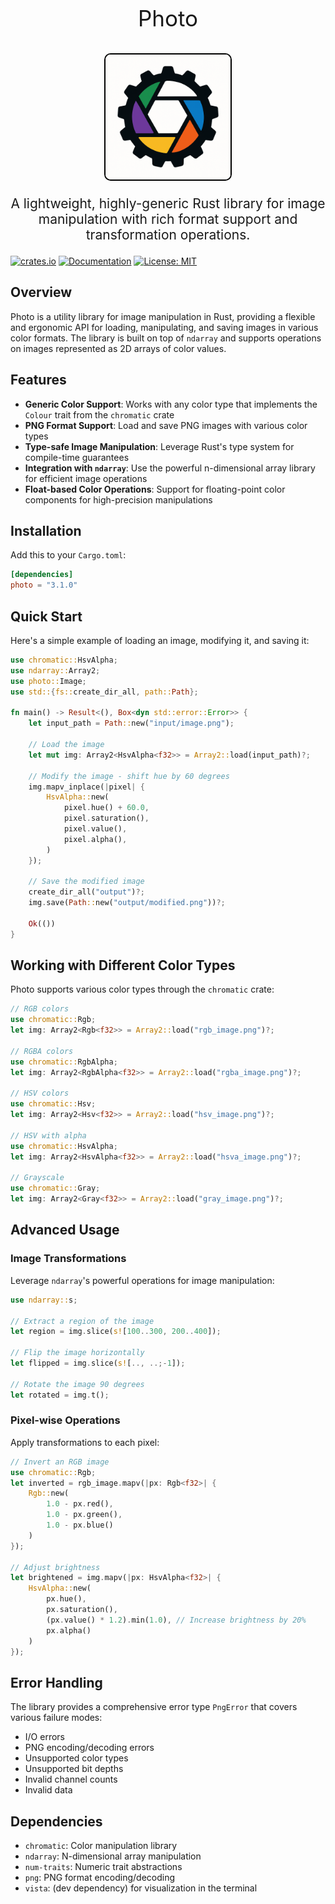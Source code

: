 <p align="center" style="font-size: 2.5em">
    Photo
</p>
<p align="center">
    <img src="./assets/images/icon.png" alt="Photo Icon" width="200" style="border-radius: 5%; border: 2px solid #000;">
</p>
<p align="center" style="font-size: 1.5em">
    A lightweight, highly-generic Rust library for image manipulation with rich format support and transformation operations.
</p>

[![crates.io](https://img.shields.io/crates/v/photo.svg)](https://crates.io/crates/photo)
[![Documentation](https://docs.rs/photo/badge.svg)](https://docs.rs/photo)
[![License: MIT](https://img.shields.io/badge/License-MIT-yellow.svg)](https://opensource.org/licenses/MIT)

## Overview

Photo is a utility library for image manipulation in Rust, providing a flexible and ergonomic API for loading, manipulating, and saving images in various color formats. The library is built on top of `ndarray` and supports operations on images represented as 2D arrays of color values.

## Features

- **Generic Color Support**: Works with any color type that implements the `Colour` trait from the `chromatic` crate
- **PNG Format Support**: Load and save PNG images with various color types
- **Type-safe Image Manipulation**: Leverage Rust's type system for compile-time guarantees
- **Integration with `ndarray`**: Use the powerful n-dimensional array library for efficient image operations
- **Float-based Color Operations**: Support for floating-point color components for high-precision manipulations

## Installation

Add this to your `Cargo.toml`:

```toml
[dependencies]
photo = "3.1.0"
```

## Quick Start

Here's a simple example of loading an image, modifying it, and saving it:

```rust
use chromatic::HsvAlpha;
use ndarray::Array2;
use photo::Image;
use std::{fs::create_dir_all, path::Path};

fn main() -> Result<(), Box<dyn std::error::Error>> {
    let input_path = Path::new("input/image.png");

    // Load the image
    let mut img: Array2<HsvAlpha<f32>> = Array2::load(input_path)?;

    // Modify the image - shift hue by 60 degrees
    img.mapv_inplace(|pixel| {
        HsvAlpha::new(
            pixel.hue() + 60.0,
            pixel.saturation(),
            pixel.value(),
            pixel.alpha(),
        )
    });

    // Save the modified image
    create_dir_all("output")?;
    img.save(Path::new("output/modified.png"))?;

    Ok(())
}
```

## Working with Different Color Types

Photo supports various color types through the `chromatic` crate:

```rust
// RGB colors
use chromatic::Rgb;
let img: Array2<Rgb<f32>> = Array2::load("rgb_image.png")?;

// RGBA colors
use chromatic::RgbAlpha;
let img: Array2<RgbAlpha<f32>> = Array2::load("rgba_image.png")?;

// HSV colors
use chromatic::Hsv;
let img: Array2<Hsv<f32>> = Array2::load("hsv_image.png")?;

// HSV with alpha
use chromatic::HsvAlpha;
let img: Array2<HsvAlpha<f32>> = Array2::load("hsva_image.png")?;

// Grayscale
use chromatic::Gray;
let img: Array2<Gray<f32>> = Array2::load("gray_image.png")?;
```

## Advanced Usage

### Image Transformations

Leverage `ndarray`'s powerful operations for image manipulation:

```rust
use ndarray::s;

// Extract a region of the image
let region = img.slice(s![100..300, 200..400]);

// Flip the image horizontally
let flipped = img.slice(s![.., ..;-1]);

// Rotate the image 90 degrees
let rotated = img.t();
```

### Pixel-wise Operations

Apply transformations to each pixel:

```rust
// Invert an RGB image
use chromatic::Rgb;
let inverted = rgb_image.mapv(|px: Rgb<f32>| {
    Rgb::new(
        1.0 - px.red(),
        1.0 - px.green(),
        1.0 - px.blue()
    )
});

// Adjust brightness
let brightened = img.mapv(|px: HsvAlpha<f32>| {
    HsvAlpha::new(
        px.hue(),
        px.saturation(),
        (px.value() * 1.2).min(1.0), // Increase brightness by 20%
        px.alpha()
    )
});
```

## Error Handling

The library provides a comprehensive error type `PngError` that covers various failure modes:

- I/O errors
- PNG encoding/decoding errors
- Unsupported color types
- Unsupported bit depths
- Invalid channel counts
- Invalid data

## Dependencies

- `chromatic`: Color manipulation library
- `ndarray`: N-dimensional array manipulation
- `num-traits`: Numeric trait abstractions
- `png`: PNG format encoding/decoding
- `vista`: (dev dependency) for visualization in the terminal
